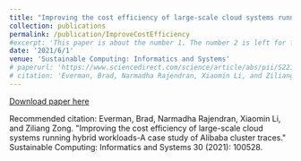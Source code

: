 ```yaml
---
title: "Improving the cost efficiency of large-scale cloud systems running hybrid workloads-A case study of Alibaba cluster traces"
collection: publications
permalink: /publication/ImproveCostEfficiency
#excerpt: 'This paper is about the number 1. The number 2 is left for future work.'
date: '2021/6/1'
venue: 'Sustainable Computing: Informatics and Systems'
# paperurl: 'https://www.sciencedirect.com/science/article/abs/pii/S2210537921000214'
# citation: 'Everman, Brad, Narmadha Rajendran, Xiaomin Li, and Ziliang Zong. "Improving the cost efficiency of large-scale cloud systems running hybrid workloads-A case study of Alibaba cluster traces." Sustainable Computing: Informatics and Systems 30 (2021): 100528.'
---
```


[Download paper here](https://www.sciencedirect.com/science/article/abs/pii/S2210537921000214)

Recommended citation: Everman, Brad, Narmadha Rajendran, Xiaomin Li, and Ziliang Zong. "Improving the cost efficiency of large-scale cloud systems running hybrid workloads-A case study of Alibaba cluster traces." Sustainable Computing: Informatics and Systems 30 (2021): 100528.